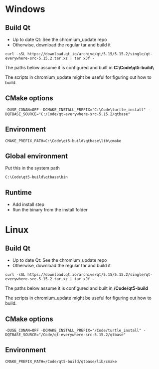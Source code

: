 # Windows

## Build Qt
* Up to date Qt: See the chromium_update repo
* Otherwise, download the regular tar and build it
```
curl -sSL https://download.qt.io/archive/qt/5.15/5.15.2/single/qt-everywhere-src-5.15.2.tar.xz | tar xJf -
```
The paths below assume it is configured and built in __C:\Code\qt5-build\\__

The scripts in chromium_update might be useful for figuring out how to build.

## CMake options
```
-DUSE_CONAN=OFF -DCMAKE_INSTALL_PREFIX="C:\Code\turtle_install" -DQTBASE_SOURCE="C:/Code/qt-everywhere-src-5.15.2/qtbase"
```

## Environment
```
CMAKE_PREFIX_PATH=C:\Code\qt5-build\qtbase\lib\cmake
```

## Global environment
Put this in the system path
```
C:\Code\qt5-build\qtbase\bin
```

## Runtime
* Add install step
* Run the binary from the install folder

# Linux

## Build Qt
* Up to date Qt: See the chromium_update repo
* Otherwise, download the regular tar and build it
```
curl -sSL https://download.qt.io/archive/qt/5.15/5.15.2/single/qt-everywhere-src-5.15.2.tar.xz | tar xJf -
```
The paths below assume it is configured and built in __/Code/qt5-build__

The scripts in chromium_update might be useful for figuring out how to build.

## CMake options
```
-DUSE_CONAN=OFF -DCMAKE_INSTALL_PREFIX="/Code/turtle_install" -DQTBASE_SOURCE="/Code/qt-everywhere-src-5.15.2/qtbase"
```

## Environment
```
CMAKE_PREFIX_PATH=/Code/qt5-build/qtbase/lib/cmake
```
